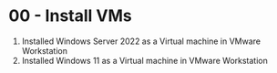 # 00 - Install VMs


1. Installed Windows Server 2022 as a Virtual machine in VMware Workstation
2. Installed Windows 11 as a Virtual machine in VMware Workstation

